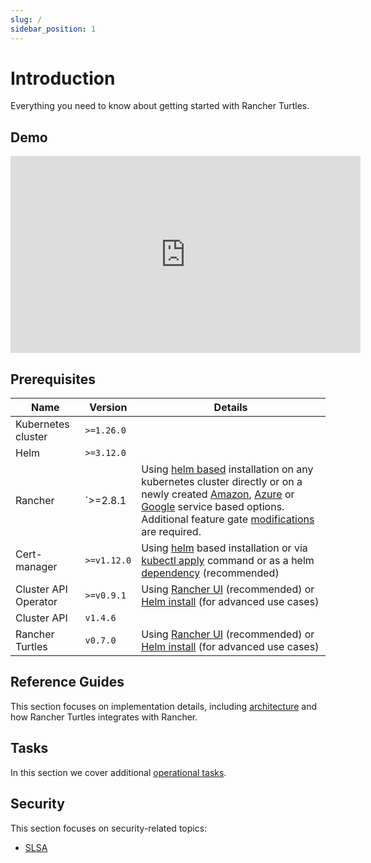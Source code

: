 ```yaml
---
slug: /
sidebar_position: 1
---
```


# Introduction

Everything you need to know about getting started with Rancher Turtles.

## Demo

<iframe width="560" height="315" src="https://www.youtube.com/embed/lGsr7KfBjgU?si=ORkzuAJjcdXUXMxh" title="YouTube video player" frameborder="0" allow="accelerometer; autoplay; clipboard-write; encrypted-media; gyroscope; picture-in-picture; web-share" allowfullscreen></iframe>

## Prerequisites

| Name                     | Version                                  | Details                                                                                                                                                                                                                                                                                                                                                                                                                                                                                                                                                                                                                                                                                                                                                                                                     |
| ------------------------ | ---------------------------------------- | ----------------------------------------------------------------------------------------------------------------------------------------------------------------------------------------------------------------------------------------------------------------------------------------------------------------------------------------------------------------------------------------------------------------------------------------------------------------------------------------------------------------------------------------------------------------------------------------------------------------------------------------------------------------------------------------------------------------------------------------------------------------------------------------------------------- |
| Kubernetes cluster       | `>=1.26.0`                               |                                                                                                                                                                                                                                                                                                                                                                                                                                                                                                                                                                                                                                                                                                                                                                                                             |
| Helm                     | `>=3.12.0`                               |                                                                                                                                                                                                                                                                                                                                                                                                                                                                                                                                                                                                                                                                                                                                                                                                             |
| Rancher                  | `>=2.8.1 | Using [helm based](https://ranchermanager.docs.rancher.com/pages-for-subheaders/install-upgrade-on-a-kubernetes-cluster#install-the-rancher-helm-chart) installation on any kubernetes cluster directly or on a newly created [Amazon](https://ranchermanager.docs.rancher.com/getting-started/installation-and-upgrade/install-upgrade-on-a-kubernetes-cluster/rancher-on-amazon-eks), [Azure](https://ranchermanager.docs.rancher.com/getting-started/installation-and-upgrade/install-upgrade-on-a-kubernetes-cluster/rancher-on-aks) or [Google](https://ranchermanager.docs.rancher.com/getting-started/installation-and-upgrade/install-upgrade-on-a-kubernetes-cluster/rancher-on-gke) service based options. Additional feature gate [modifications](./rancher.md#installing-rancher) are required. |
| Cert-manager             | `>=v1.12.0`                              | Using [helm](https://cert-manager.io/docs/installation/helm/#installing-with-helm) based installation or via [kubectl apply](https://cert-manager.io/docs/installation/#default-static-install) command or as a helm [dependency](./install-rancher-turtles/using_rancher_dashboard.md) (recommended)                                                                                                                                                                                                                                                                                                                                                                                                                                                                                                                             |
| Cluster API Operator     | `>=v0.9.1`                               | Using [Rancher UI](./install-rancher-turtles/using_rancher_dashboard.md) (recommended) or [Helm install](https://github.com/kubernetes-sigs/cluster-api-operator/blob/main/docs/README.md#method-2-use-helm-charts) (for advanced use cases)                                                                                                                                                                                                                                                                                                                                                                                                                                                                                                                                        |
| Cluster API              | `v1.4.6`                                 |                                                                                                                                                                                                                                                                                                                                                                                                                                                                                                                                                                                                                                                                                                                                                                                                             |
| Rancher Turtles | `v0.7.0`                                | Using [Rancher UI](./install-rancher-turtles/using_rancher_dashboard.md) (recommended) or [Helm install](./install-rancher-turtles/using_helm.md) (for advanced use cases)                                                                                                                                                                                                                                                                                                                                                                                                                                                                                                                                                                                                                                                                                                                                              |

## Reference Guides

This section focuses on implementation details, including
[architecture](./reference-guides/architecture/intro) and how Rancher Turtles integrates with Rancher.

## Tasks

In this section we cover additional [operational tasks](./tasks/intro).

## Security

This section focuses on security-related topics:

- [SLSA](./security/slsa)
